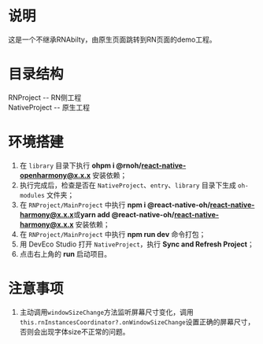 # 说明
这是一个不继承RNAbilty，由原生页面跳转到RN页面的demo工程。


# 目录结构
RNProject -- RN侧工程  
NativeProject -- 原生工程


# 环境搭建
1. 在 `library` 目录下执行 **ohpm i @rnoh/react-native-openharmony@x.x.x** 安装依赖；
2. 执行完成后，检查是否在 `NativeProject`、`entry`、`library` 目录下生成 `oh-modules` 文件夹；
3. 在 `RNProject/MainProject` 中执行 **npm i @react-native-oh/react-native-harmony@x.x.x**或**yarn add @react-native-oh/react-native-harmony@x.x.x** 安装依赖；
4. 在 `RNProject/MainProject` 中执行 **npm run dev** 命令打包；
4. 用 DevEco Studio 打开 `NativeProject`，执行 **Sync and Refresh Project**；
5. 点击右上角的 **run** 启动项目。
   

# 注意事项

1. 主动调用`windowSizeChange`方法监听屏幕尺寸变化，调用`this.rnInstancesCoordinator?.onWindowSizeChange`设置正确的屏幕尺寸，否则会出现字体size不正常的问题。